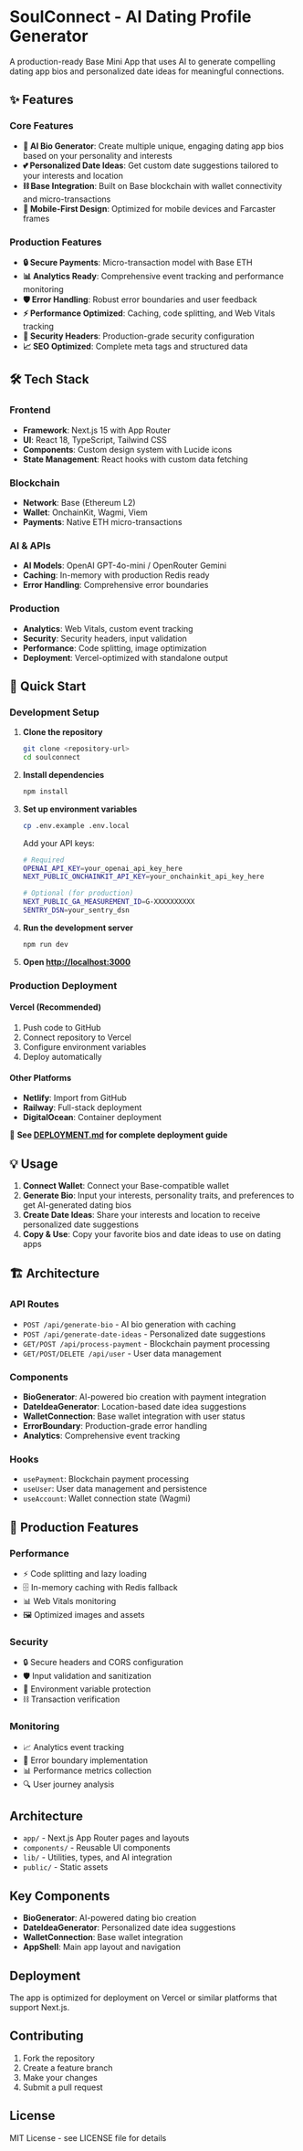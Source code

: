 # SoulConnect - AI Dating Profile Generator

A production-ready Base Mini App that uses AI to generate compelling dating app bios and personalized date ideas for meaningful connections.

## ✨ Features

### Core Features
- **🤖 AI Bio Generator**: Create multiple unique, engaging dating app bios based on your personality and interests
- **💕 Personalized Date Ideas**: Get custom date suggestions tailored to your interests and location
- **⛓️ Base Integration**: Built on Base blockchain with wallet connectivity and micro-transactions
- **📱 Mobile-First Design**: Optimized for mobile devices and Farcaster frames

### Production Features
- **🔒 Secure Payments**: Micro-transaction model with Base ETH
- **📊 Analytics Ready**: Comprehensive event tracking and performance monitoring
- **🛡️ Error Handling**: Robust error boundaries and user feedback
- **⚡ Performance Optimized**: Caching, code splitting, and Web Vitals tracking
- **🔐 Security Headers**: Production-grade security configuration
- **📈 SEO Optimized**: Complete meta tags and structured data

## 🛠 Tech Stack

### Frontend
- **Framework**: Next.js 15 with App Router
- **UI**: React 18, TypeScript, Tailwind CSS
- **Components**: Custom design system with Lucide icons
- **State Management**: React hooks with custom data fetching

### Blockchain
- **Network**: Base (Ethereum L2)
- **Wallet**: OnchainKit, Wagmi, Viem
- **Payments**: Native ETH micro-transactions

### AI & APIs
- **AI Models**: OpenAI GPT-4o-mini / OpenRouter Gemini
- **Caching**: In-memory with production Redis ready
- **Error Handling**: Comprehensive error boundaries

### Production
- **Analytics**: Web Vitals, custom event tracking
- **Security**: Security headers, input validation
- **Performance**: Code splitting, image optimization
- **Deployment**: Vercel-optimized with standalone output

## 🚀 Quick Start

### Development Setup

1. **Clone the repository**
   ```bash
   git clone <repository-url>
   cd soulconnect
   ```

2. **Install dependencies**
   ```bash
   npm install
   ```

3. **Set up environment variables**
   ```bash
   cp .env.example .env.local
   ```
   
   Add your API keys:
   ```bash
   # Required
   OPENAI_API_KEY=your_openai_api_key_here
   NEXT_PUBLIC_ONCHAINKIT_API_KEY=your_onchainkit_api_key_here
   
   # Optional (for production)
   NEXT_PUBLIC_GA_MEASUREMENT_ID=G-XXXXXXXXXX
   SENTRY_DSN=your_sentry_dsn
   ```

4. **Run the development server**
   ```bash
   npm run dev
   ```

5. **Open [http://localhost:3000](http://localhost:3000)**

### Production Deployment

#### Vercel (Recommended)
1. Push code to GitHub
2. Connect repository to Vercel
3. Configure environment variables
4. Deploy automatically

#### Other Platforms
- **Netlify**: Import from GitHub
- **Railway**: Full-stack deployment
- **DigitalOcean**: Container deployment

📖 **See [DEPLOYMENT.md](./DEPLOYMENT.md) for complete deployment guide**

## 💡 Usage

1. **Connect Wallet**: Connect your Base-compatible wallet
2. **Generate Bio**: Input your interests, personality traits, and preferences to get AI-generated dating bios
3. **Create Date Ideas**: Share your interests and location to receive personalized date suggestions
4. **Copy & Use**: Copy your favorite bios and date ideas to use on dating apps

## 🏗 Architecture

### API Routes
- `POST /api/generate-bio` - AI bio generation with caching
- `POST /api/generate-date-ideas` - Personalized date suggestions
- `GET/POST /api/process-payment` - Blockchain payment processing
- `GET/POST/DELETE /api/user` - User data management

### Components
- **BioGenerator**: AI-powered bio creation with payment integration
- **DateIdeaGenerator**: Location-based date idea suggestions
- **WalletConnection**: Base wallet integration with user status
- **ErrorBoundary**: Production-grade error handling
- **Analytics**: Comprehensive event tracking

### Hooks
- `usePayment`: Blockchain payment processing
- `useUser`: User data management and persistence
- `useAccount`: Wallet connection state (Wagmi)

## 🔧 Production Features

### Performance
- ⚡ Code splitting and lazy loading
- 🗄️ In-memory caching with Redis fallback
- 📊 Web Vitals monitoring
- 🖼️ Optimized images and assets

### Security
- 🔒 Secure headers and CORS configuration
- 🛡️ Input validation and sanitization
- 🔐 Environment variable protection
- ⛓️ Transaction verification

### Monitoring
- 📈 Analytics event tracking
- 🚨 Error boundary implementation
- 📊 Performance metrics collection
- 🔍 User journey analysis

## Architecture

- `app/` - Next.js App Router pages and layouts
- `components/` - Reusable UI components
- `lib/` - Utilities, types, and AI integration
- `public/` - Static assets

## Key Components

- **BioGenerator**: AI-powered dating bio creation
- **DateIdeaGenerator**: Personalized date idea suggestions
- **WalletConnection**: Base wallet integration
- **AppShell**: Main app layout and navigation

## Deployment

The app is optimized for deployment on Vercel or similar platforms that support Next.js.

## Contributing

1. Fork the repository
2. Create a feature branch
3. Make your changes
4. Submit a pull request

## License

MIT License - see LICENSE file for details
